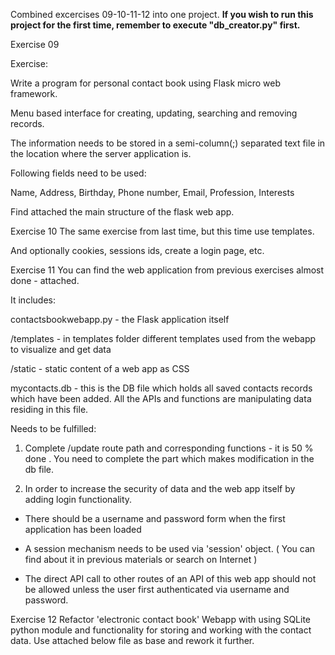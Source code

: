 Combined excercises 09-10-11-12 into one project. **If you wish to run this project for the first time, remember to execute "db_creator.py" first.**

Exercise 09

Exercise:

Write a program for personal contact book using Flask micro web framework.

Menu based interface for creating, updating, searching and removing records.  

The information needs to be stored in a semi-column(;) separated text file in the location where the server application is.

Following fields need to be used:

Name, Address, Birthday, Phone number, Email, Profession, Interests



Find attached the main structure of the flask web app. 


Exercise 10
The same exercise from last time, but this time use templates. 

And optionally cookies, sessions ids, create a login page, etc. 

Exercise 11
You can find the web application from previous exercises almost done - attached. 

It includes:

contactsbookwebapp.py - the Flask application itself 

/templates  - in templates folder different templates used from the webapp to visualize and get data 

/static  - static content of a web app as CSS 

mycontacts.db - this is the DB file which holds all saved contacts records which have been added.  All the APIs and functions are manipulating data residing in this file. 



Needs to be fulfilled: 

1. Complete /update route path and corresponding functions  - it is 50 % done . You need to complete the part which makes modification in the db file.

2. In order to increase the security of data and the web app itself by adding login functionality.

- There should be a username and password form when the first application has been loaded 

- A session mechanism needs to be used via 'session' object. ( You can find about it in previous materials or  search on Internet ) 

- The direct API call to other routes of an API of this web app should not be allowed unless the user first authenticated via username and password. 

Exercise 12
Refactor 'electronic contact book' Webapp with using SQLite python module and functionality for storing and working with the contact data. Use attached below file as base and rework it further. 
